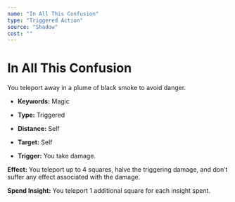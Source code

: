 ```yaml
---
name: "In All This Confusion"
type: "Triggered Action"
source: "Shadow"
cost: ""
---
```


# In All This Confusion

You teleport away in a plume of black smoke to avoid danger.


- **Keywords:** Magic

- **Type:** Triggered

- **Distance:** Self

- **Target:** Self

- **Trigger:** You take damage.

**Effect:** You teleport up to 4 squares, halve the triggering damage, and don’t suffer any effect associated with the damage.

**Spend Insight:** You teleport 1 additional square for each insight spent.
